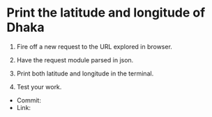 # Print the latitude and longitude of Dhaka

1. Fire off a new request to the URL explored in browser.

2. Have the request module parsed in json.
3. Print both latitude and longitude in the terminal.
4. Test your work.

* Commit:
* Link: 